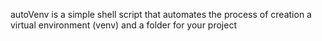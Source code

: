 autoVenv is a simple shell script that automates the process of creation a virtual environment (venv) and a folder for your project
